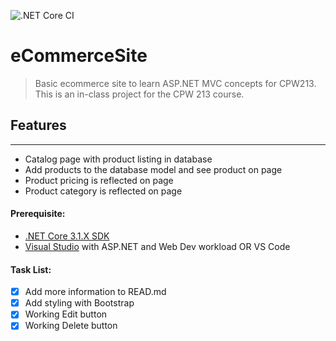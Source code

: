 ![.NET Core CI](https://github.com/Sa-wol/eCommerceSite/workflows/.NET%20Core%20CI/badge.svg)

# eCommerceSite
> Basic ecommerce site to learn ASP.NET MVC concepts for CPW213. This is an in-class project for the CPW 213 course.

## Features
------
- Catalog page with product listing in database
- Add products to the database model and see product on page
- Product pricing is reflected on page
- Product category is reflected on page

#### Prerequisite:
- [.NET Core 3.1.X SDK](https://dotnet.microsoft.com/download)
- [Visual Studio](https://visualstudio.microsoft.com/) with ASP.NET and Web Dev workload OR VS Code

#### Task List:
- [x] Add more information to READ.md
- [x]  Add styling with Bootstrap
- [x] Working Edit button
- [x] Working Delete button
